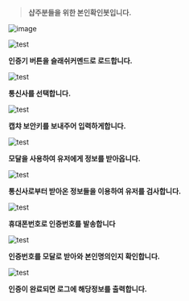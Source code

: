 > **샵주분들을 위한 본인확인봇입니다.**

![image](https://github.com/akdcl12345/verify/assets/135408527/3bccdb0a-b8a2-4390-aec7-f0b80ad7b36a)

![test](https://cdn.discordapp.com/attachments/1173930399781634069/1182208220211728444/image.png?ex=6583dc34&is=65716734&hm=2bbcf1ed259f24ab623bb5a40c1671a06d6c148a207d32453c05f71a6b3c54c5&)

**인증기 버튼을 슬래쉬커멘드로 로드합니다.**

![test](https://cdn.discordapp.com/attachments/1182290921870590022/1182291000249565325/image.png?ex=6584294c&is=6571b44c&hm=e079376810a1a47ce20bb5842459eb900113fe7d1d4bc1f461e03288a9dd3352&)

**통신사를 선택합니다.**

![test](https://cdn.discordapp.com/attachments/1173930399781634069/1182208221017034752/image.png?ex=6583dc34&is=65716734&hm=e6555b659fe17877fb4fc7858f2c8c434513aac8a6dfaf5318bef748f4808764&)

**캡챠 보안키를 보내주어 입력하게합니다.**

![test](https://cdn.discordapp.com/attachments/1173930399781634069/1182208221264494603/image.png?ex=6583dc34&is=65716734&hm=d43473c95db0f1177faab85778c73ce93818cfdda9df8a80cdb853c11e6e9055&)

**모달을 사용하여 유저에게 정보를 받아옵니다.**

![test](https://cdn.discordapp.com/attachments/1173930399781634069/1182208221499359262/image.png?ex=6583dc34&is=65716734&hm=9c4f84fab0b8439633c8287b389acf9fc2d3bd853743574d946cdaa29a48f53c&)

**통신사로부터 받아온 정보들을 이용하여 유저를 검사합니다.**

![test](https://cdn.discordapp.com/attachments/1182290921870590022/1182292103997423666/IMG_1161.png?ex=65842a53&is=6571b553&hm=b08767d922dce8c97bba8aae5533d020e7529f6acfcd04ce4efea592454a6646&)

**휴대폰번호로 인증번호를 발송합니다**

![test](https://cdn.discordapp.com/attachments/1173930399781634069/1182208221780398080/image.png?ex=6583dc34&is=65716734&hm=408bf3db7f4f7876eb41035ac75a3fb3610029fcfbb3608a6cd6f34e0f2cf4e5&)

**인증번호를 모달로 받아와 본인명의인지 확인합니다.**

![test](https://cdn.discordapp.com/attachments/1182290921870590022/1182308689571487794/image.png?ex=658439c5&is=6571c4c5&hm=685f69f3f0026169b85478a19e62503e5ba687680f800e8b8a4b61edf4ccbaa9&)

**인증이 완료되면 로그에 해당정보를 출력합니다.**
